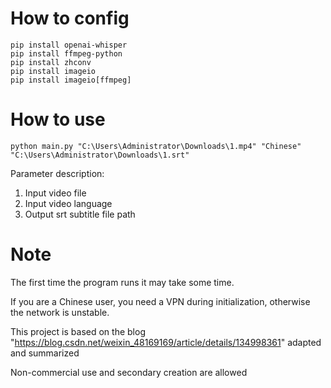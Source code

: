 # How to config
```shell
pip install openai-whisper
pip install ffmpeg-python
pip install zhconv
pip install imageio
pip install imageio[ffmpeg]
```

# How to use
```
python main.py "C:\Users\Administrator\Downloads\1.mp4" "Chinese" "C:\Users\Administrator\Downloads\1.srt"
```
Parameter description:
1. Input video file
2. Input video language
3. Output srt subtitle file path

# Note
The first time the program runs it may take some time.<br>

If you are a Chinese user, you need a VPN during initialization, otherwise the network is unstable.<br>

This project is based on the blog "https://blog.csdn.net/weixin_48169169/article/details/134998361" adapted and summarized<br>

Non-commercial use and secondary creation are allowed<br>
